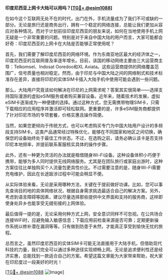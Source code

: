 **印度尼西亚上网卡大陆可以用吗？[[TG💪+ @esim1088](https://t.me/s/esim1088)]**

在如今这个互联网无处不在的时代，出门在外，手机流量成为了我们不可或缺的一部分。无论是旅行还是商务出行，拥有一个稳定的网络连接，总能让我们更加从容应对各种情况。而对于计划前往印度尼西亚的朋友来说，如何在当地使用手机上网无疑是一个非常重要的问题。特别是对于来自中国大陆的用户而言，大家可能都会好奇：印度尼西亚的上网卡在大陆是否能够正常使用呢？

首先，我们需要了解印度尼西亚的网络环境。作为东南亚地区最大的经济体之一，印度尼西亚的互联网普及率逐年增长。目前，该国的移动网络主要由三大运营商主导：Telkomsel、Indosat Ooredoo和XL Axiata。这些运营商提供的网络覆盖范围广，信号质量也相对稳定。然而，由于印尼与中国大陆之间的网络制式和技术标准存在差异，直接将印尼的实体SIM卡插入大陆手机中使用可能会遇到一些问题。

那么，大陆用户究竟该如何解决在印尼的上网需求呢？答案其实很简单——选择支持国际漫游的虚拟eSIM服务或者购买兼容设备。近年来，随着技术的发展，虚拟eSIM卡逐渐成为一种便捷的选择。通过这种方式，您无需携带物理SIM卡，只需下载相应的应用程序并激活即可轻松联网。更重要的是，许多eSIM服务商都提供了针对印尼市场的专项套餐，价格实惠且操作简便。

当然，如果您更倾向于传统方式，也可以考虑购买专门为中国大陆用户设计的多频段支持SIM卡。这类产品通常经过特殊优化，能够在不同国家和地区之间切换，确保您的设备始终处于最佳工作状态。不过，在选购之前，请务必确认该卡是否支持印尼本地频率，并提前联系客服核实具体的操作步骤。

此外，还有一种更为灵活的办法就是租借随身Wi-Fi设备。这种设备体积小巧便于携带，能够为多人同时提供无线网络服务。尤其是在团队旅行或家庭出游时，这种方案往往比单独购买个人流量包更具性价比。不过需要注意的是，随身Wi-Fi需要充电维护，因此在长途跋涉过程中可能会稍显不便。

从实际体验来看，无论是采用哪种方法，关键在于提前做好功课。比如，您可以事先查询目的地的具体网络状况，根据自身需求挑选最适合自己的解决方案。另外，考虑到语言障碍等因素，建议尽量选择那些提供中文界面和支持的服务商，这样即使身处异乡也能享受无缝衔接的上网体验。

最后值得一提的是，无论采用何种方式上网，安全意识同样不可忽视。在公共场合连接WiFi时，应避免输入敏感信息；下载应用前检查来源是否可靠；定期更新操作系统以修补潜在漏洞等等。只有做到防患于未然，才能真正享受到愉快无忧的旅程。

总而言之，虽然印度尼西亚的实体SIM卡可能无法直接用于大陆手机，但借助现代科技的力量，我们完全可以通过多种途径实现顺畅上网。无论是追求便利性还是经济实惠，总能找到一款适合自己的方案。希望这篇文章能为大家带来帮助，祝大家在印尼度过一段美好的时光！

[[TG💪+ @esim1088](https://t.me/s/esim1088) ![Image](https://i.postimg.cc/4NQfJmqS/Snipaste-2025-05-13-00-14-12.png)]